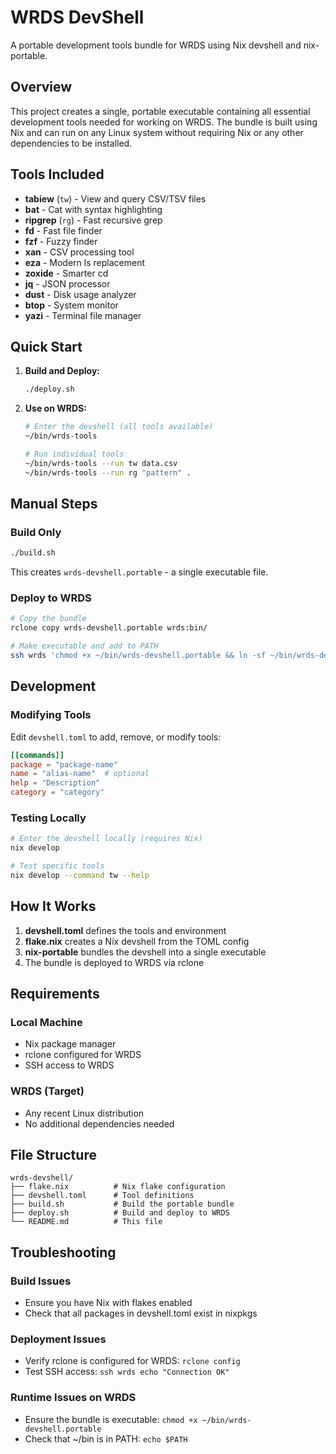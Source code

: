 # WRDS DevShell

A portable development tools bundle for WRDS using Nix devshell and nix-portable.

## Overview

This project creates a single, portable executable containing all essential development tools needed for working on WRDS. The bundle is built using Nix and can run on any Linux system without requiring Nix or any other dependencies to be installed.

## Tools Included

- **tabiew** (`tw`) - View and query CSV/TSV files
- **bat** - Cat with syntax highlighting
- **ripgrep** (`rg`) - Fast recursive grep
- **fd** - Fast file finder
- **fzf** - Fuzzy finder
- **xan** - CSV processing tool
- **eza** - Modern ls replacement
- **zoxide** - Smarter cd
- **jq** - JSON processor
- **dust** - Disk usage analyzer
- **btop** - System monitor
- **yazi** - Terminal file manager

## Quick Start

1. **Build and Deploy:**
   ```bash
   ./deploy.sh
   ```

2. **Use on WRDS:**
   ```bash
   # Enter the devshell (all tools available)
   ~/bin/wrds-tools

   # Run individual tools
   ~/bin/wrds-tools --run tw data.csv
   ~/bin/wrds-tools --run rg "pattern" .
   ```

## Manual Steps

### Build Only
```bash
./build.sh
```
This creates `wrds-devshell.portable` - a single executable file.

### Deploy to WRDS
```bash
# Copy the bundle
rclone copy wrds-devshell.portable wrds:bin/

# Make executable and add to PATH
ssh wrds 'chmod +x ~/bin/wrds-devshell.portable && ln -sf ~/bin/wrds-devshell.portable ~/bin/wrds-tools'
```

## Development

### Modifying Tools

Edit `devshell.toml` to add, remove, or modify tools:

```toml
[[commands]]
package = "package-name"
name = "alias-name"  # optional
help = "Description"
category = "category"
```

### Testing Locally

```bash
# Enter the devshell locally (requires Nix)
nix develop

# Test specific tools
nix develop --command tw --help
```

## How It Works

1. **devshell.toml** defines the tools and environment
2. **flake.nix** creates a Nix devshell from the TOML config
3. **nix-portable** bundles the devshell into a single executable
4. The bundle is deployed to WRDS via rclone

## Requirements

### Local Machine
- Nix package manager
- rclone configured for WRDS
- SSH access to WRDS

### WRDS (Target)
- Any recent Linux distribution
- No additional dependencies needed

## File Structure

```
wrds-devshell/
├── flake.nix          # Nix flake configuration
├── devshell.toml      # Tool definitions
├── build.sh           # Build the portable bundle
├── deploy.sh          # Build and deploy to WRDS
└── README.md          # This file
```

## Troubleshooting

### Build Issues
- Ensure you have Nix with flakes enabled
- Check that all packages in devshell.toml exist in nixpkgs

### Deployment Issues
- Verify rclone is configured for WRDS: `rclone config`
- Test SSH access: `ssh wrds echo "Connection OK"`

### Runtime Issues on WRDS
- Ensure the bundle is executable: `chmod +x ~/bin/wrds-devshell.portable`
- Check that ~/bin is in PATH: `echo $PATH`